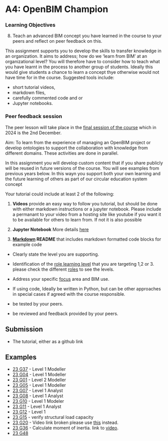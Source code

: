 # A4: OpenBIM Champion
### Learning Objectives
8. Teach an advanced BIM concept you have learned in the course to your peers and reflect on peer feedback on this.
   
This assignment supports you to develop the skills to transfer knowledge in an organization. It aims to address; how do we ‘learn from BIM’ at an organizational level? You will therefore have to consider how to teach what you have learnt in the process to another group of students. Ideally this would give students a chance to learn a concept thye otherwise would not have time for in the course. Suggested tools include:
* short tutorial videos,
* markdown files,
* carefully commented code and or
* Jupyter notebooks.

### Peer feedback session
The peer lesson will take place in the [final session of the course] which in 2024 is the 2nd December.

Aim: To learn from the experience of managing an OpenBIM project or develop ontologies to support the collaboration with knowledge from different domains. These activities are done in parallel. 

In this assignment you will develop custom content that if you share publicly will be reused in future versions of the course. You will see examples from previous years below. In this wayn you support both your own learning and the future learning of others as part of our circular education system concept

Your tutorial could include at least 2 of the following:

1. **Videos** provide an easy way to follow you tutorial, but should be done with either markdown instructions or a jupyter notebook. Please include a permanant to your video from a hosting site like youtube if you want it to be available for others to learn from. If not it is also possible 

2. **Jupyter Notebook** More details [here](/41934/Concepts/Jupyter)

3. **[Markdown](/41934/Concepts/Markdown) README** that includes markdown formatted code blocks for example code


* Clearly state the level you are supporting.

* Identification of the [role learning level] that you are targeting 1,2 or 3. please check the different [roles] to see the levels.
* Address your specific [focus] area and BIM use.
* If using code, Ideally be written in Python, but can be other approaches in special cases if agreed with the course responsible.
* be tested by your peers.
* be reviewed and feedback provided by your peers.

## Submission
* The tutorial, either as a github link

## Examples
* [23 G37](https://github.com/Brise07/DTU---Advanced-BIM-Assignment/blob/main/A4/A4_Description.md) - Level 1 Modeller
* [23 G04](https://github.com/s215270/F23_41934_Advanced_BIM_Group_4/tree/main/A4_OpenBIM_Guru) - Level 1 Modeller 
* [23 G01](https://github.com/s193826/Project_4) - Level 2 Modeller
* [23 G05](https://github.com/StanimirMihaylovAngelov/Advanced_BIM/blob/main/A4/README.md) - Level 1 Modeller
* [23 G07](https://github.com/Emilhjort/A4-OpenBIM-Guru) - Level 1 Analyst 
* [23 G08](https://github.com/NajaJohansen/41934-Advanced-Building-Information-Modeling-BIM-/blob/main/Tutorial.md) - Level 1 Analyst
* [23 G10](https://www.youtube.com/watch?v=SUx8DHGreuo) - Level 1 Modeler 
* [23 G11](https://github.com/kristianedstrom/Group-11/tree/main/Assignments/A4) - Level 1 Analyst 
* [23 G12](https://github.com/s203722/Window-Analysis-Tool/tree/5d8f07b02ad39b461c8c4065fdf1b3d198649d46/Window%20analysis%20tool) - Level 1
* [23 G15](https://github.com/frejahbarkler/dtu_course_41934_group15/tree/main/A4) - verify structural load capacity
* [23 G20](https://github.com/vilhuvoj/G16-A4/tree/main) - Video link broken please use [this](https://github.com/vilhuvoj/G16-A4/tree/main) instead.
* [23 G36](https://github.com/kasp582a/41934-AdvancedBIM-Group36) - Calculate moment of inertia. link to [video](https://www.youtube.com/watch?v=X-hkMR-AHVY&t=14s).
* [23 G48](https://github.com/KaareH/DTU_E23_41934_Advanced-BIM/tree/main/Assignments/A4)


[roles]: /41934/Roles
[role learning level]: /41934/Roles
[final session of the course]: /41934/Schedule/13
[focus]: /41934/Focus

